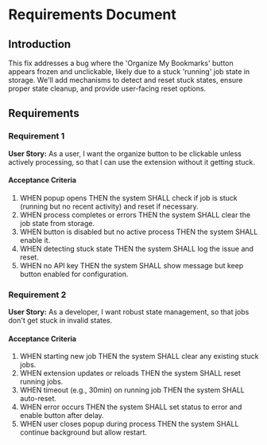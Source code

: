 
# Requirements Document

## Introduction

This fix addresses a bug where the 'Organize My Bookmarks' button appears frozen and unclickable, likely due to a stuck 'running' job state in storage. We'll add mechanisms to detect and reset stuck states, ensure proper state cleanup, and provide user-facing reset options.

## Requirements

### Requirement 1

**User Story:** As a user, I want the organize button to be clickable unless actively processing, so that I can use the extension without it getting stuck.

#### Acceptance Criteria

1. WHEN popup opens THEN the system SHALL check if job is stuck (running but no recent activity) and reset if necessary.
2. WHEN process completes or errors THEN the system SHALL clear the job state from storage.
3. WHEN button is disabled but no active process THEN the system SHALL enable it.
4. WHEN detecting stuck state THEN the system SHALL log the issue and reset.
5. WHEN no API key THEN the system SHALL show message but keep button enabled for configuration.

### Requirement 2

**User Story:** As a developer, I want robust state management, so that jobs don't get stuck in invalid states.

#### Acceptance Criteria

1. WHEN starting new job THEN the system SHALL clear any existing stuck jobs.
2. WHEN extension updates or reloads THEN the system SHALL reset running jobs.
3. WHEN timeout (e.g., 30min) on running job THEN the system SHALL auto-reset.
4. WHEN error occurs THEN the system SHALL set status to error and enable button after delay.
5. WHEN user closes popup during process THEN the system SHALL continue background but allow restart. 
